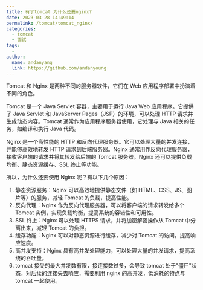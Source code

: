 ```yaml
---
title: 有了tomcat 为什么还要nginx?
date: 2023-03-28 14:49:14
permalink: /tomcat/tomcat_nginx/
categories:
  - tomcat
  - 面试
tags:
  -
author:
  name: andanyang
  link: https://github.com/andanyoung
---
```


Tomcat 和 Nginx 是两种不同的服务器软件，它们在 Web 应用程序部署中扮演着不同的角色。

Tomcat 是一个 Java Servlet 容器，主要用于运行 Java Web 应用程序。它提供了 Java Servlet 和 JavaServer Pages（JSP）的环境，可以处理 HTTP 请求并生成动态内容。Tomcat 通常作为应用程序服务器使用，它处理与 Java 相关的任务，如编译和执行 Java 代码。

Nginx 是一个高性能的 HTTP 和反向代理服务器。它可以处理大量的并发连接，并能够高效地转发 HTTP 请求到后端服务器。Nginx 通常用作反向代理服务器，接收客户端的请求并将其转发给后端的 Tomcat 服务器。Nginx 还可以提供负载均衡、静态资源缓存、SSL 终止等功能。

所以，为什么还要使用 Nginx 呢？有以下几个原因：

1. 静态资源服务：Nginx 可以高效地提供静态文件（如 HTML、CSS、JS、图片等）的服务，减轻 Tomcat 的负载，提高性能。
2. 反向代理：Nginx 作为反向代理服务器，可以将客户端的请求转发给多个 Tomcat 实例，实现负载均衡，提高系统的容错性和可用性。
3. SSL 终止：Nginx 可以处理 HTTPS 请求，并将加密解密操作从 Tomcat 中分离出来，减轻 Tomcat 的负担。
4. 缓存功能：Nginx 可以对静态资源进行缓存，减少对 Tomcat 的访问，提高响应速度。
5. 高并发支持：Nginx 具有高并发处理能力，可以处理大量的并发请求，提高系统的吞吐量。
6. tomcat 接受的最大并发数有限，接连接数过多，会导致 tomcat 处于"僵尸"状态，对后续的连接失去响应，需要利用 nginx 的高并发，低消耗的特点与 tomcat 一起使用。

